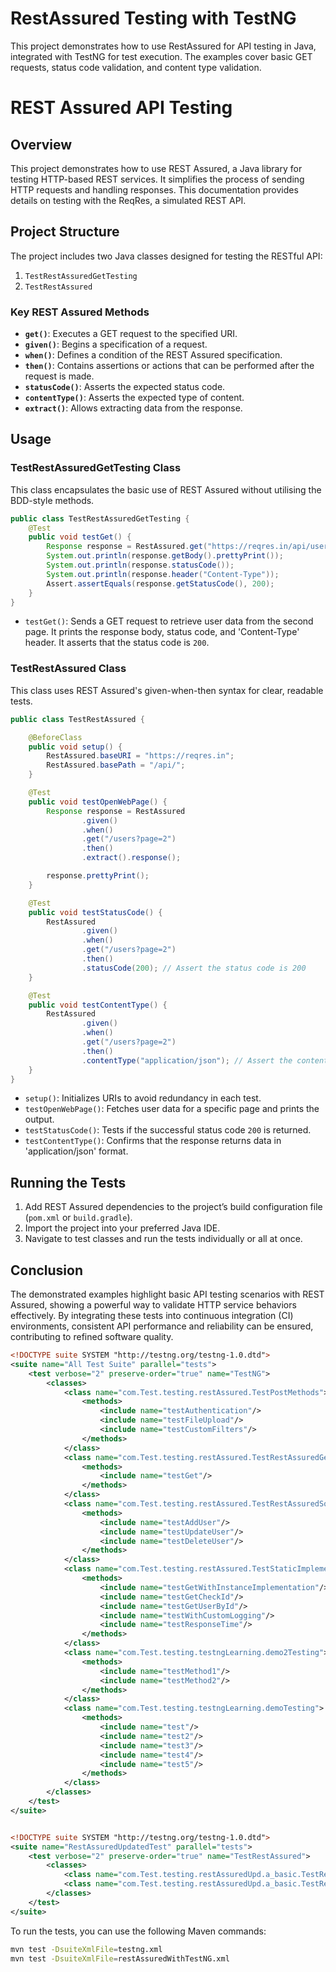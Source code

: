 # RestAssured Testing with TestNG

This project demonstrates how to use RestAssured for API testing in Java, integrated with TestNG for test execution. The
examples cover basic GET requests, status code validation, and content type validation.

# REST Assured API Testing

## Overview

This project demonstrates how to use REST Assured, a Java library for testing HTTP-based REST services. It simplifies
the process of sending HTTP requests and handling responses. This documentation provides details on testing with the
ReqRes, a simulated REST API.

## Project Structure

The project includes two Java classes designed for testing the RESTful API:

1. `TestRestAssuredGetTesting`
2. `TestRestAssured`

### Key REST Assured Methods

- **`get()`**: Executes a GET request to the specified URI.
- **`given()`**: Begins a specification of a request.
- **`when()`**: Defines a condition of the REST Assured specification.
- **`then()`**: Contains assertions or actions that can be performed after the request is made.
- **`statusCode()`**: Asserts the expected status code.
- **`contentType()`**: Asserts the expected type of content.
- **`extract()`**: Allows extracting data from the response.

## Usage

### TestRestAssuredGetTesting Class

This class encapsulates the basic use of REST Assured without utilising the BDD-style methods.

```java
public class TestRestAssuredGetTesting {
    @Test
    public void testGet() {
        Response response = RestAssured.get("https://reqres.in/api/users?page=2");
        System.out.println(response.getBody().prettyPrint());
        System.out.println(response.statusCode());
        System.out.println(response.header("Content-Type"));
        Assert.assertEquals(response.getStatusCode(), 200);
    }
}
```

- `testGet()`: Sends a GET request to retrieve user data from the second page. It prints the response body, status code,
  and 'Content-Type' header. It asserts that the status code is `200`.

### TestRestAssured Class

This class uses REST Assured's given-when-then syntax for clear, readable tests.

```java
public class TestRestAssured {

    @BeforeClass
    public void setup() {
        RestAssured.baseURI = "https://reqres.in";
        RestAssured.basePath = "/api/";
    }

    @Test
    public void testOpenWebPage() {
        Response response = RestAssured
                .given()
                .when()
                .get("/users?page=2")
                .then()
                .extract().response();

        response.prettyPrint();
    }

    @Test
    public void testStatusCode() {
        RestAssured
                .given()
                .when()
                .get("/users?page=2")
                .then()
                .statusCode(200); // Assert the status code is 200
    }

    @Test
    public void testContentType() {
        RestAssured
                .given()
                .when()
                .get("/users?page=2")
                .then()
                .contentType("application/json"); // Assert the content type is application/json
    }
}
```

- `setup()`: Initializes URIs to avoid redundancy in each test.
- `testOpenWebPage()`: Fetches user data for a specific page and prints the output.
- `testStatusCode()`: Tests if the successful status code `200` is returned.
- `testContentType()`: Confirms that the response returns data in 'application/json' format.

## Running the Tests

1. Add REST Assured dependencies to the project’s build configuration file (`pom.xml` or `build.gradle`).
2. Import the project into your preferred Java IDE.
3. Navigate to test classes and run the tests individually or all at once.

## Conclusion

The demonstrated examples highlight basic API testing scenarios with REST Assured, showing a powerful way to validate
HTTP service behaviors effectively. By integrating these tests into continuous integration (CI) environments, consistent
API performance and reliability can be ensured, contributing to refined software quality.

```xml
<!DOCTYPE suite SYSTEM "http://testng.org/testng-1.0.dtd">
<suite name="All Test Suite" parallel="tests">
    <test verbose="2" preserve-order="true" name="TestNG">
        <classes>
            <class name="com.Test.testing.restAssured.TestPostMethods">
                <methods>
                    <include name="testAuthentication"/>
                    <include name="testFileUpload"/>
                    <include name="testCustomFilters"/>
                </methods>
            </class>
            <class name="com.Test.testing.restAssured.TestRestAssuredGetTesting">
                <methods>
                    <include name="testGet"/>
                </methods>
            </class>
            <class name="com.Test.testing.restAssured.TestRestAssuredSomeMoreFeatures">
                <methods>
                    <include name="testAddUser"/>
                    <include name="testUpdateUser"/>
                    <include name="testDeleteUser"/>
                </methods>
            </class>
            <class name="com.Test.testing.restAssured.TestStaticImplementation">
                <methods>
                    <include name="testGetWithInstanceImplementation"/>
                    <include name="testGetCheckId"/>
                    <include name="testGetUserById"/>
                    <include name="testWithCustomLogging"/>
                    <include name="testResponseTime"/>
                </methods>
            </class>
            <class name="com.Test.testing.testngLearning.demo2Testing">
                <methods>
                    <include name="testMethod1"/>
                    <include name="testMethod2"/>
                </methods>
            </class>
            <class name="com.Test.testing.testngLearning.demoTesting">
                <methods>
                    <include name="test"/>
                    <include name="test2"/>
                    <include name="test3"/>
                    <include name="test4"/>
                    <include name="test5"/>
                </methods>
            </class>
        </classes>
    </test>
</suite>
```

```xml

<!DOCTYPE suite SYSTEM "http://testng.org/testng-1.0.dtd">
<suite name="RestAssuredUpdatedTest" parallel="tests">
    <test verbose="2" preserve-order="true" name="TestRestAssured">
        <classes>
            <class name="com.Test.testing.restAssuredUpd.a_basic.TestRestAssured"/>
            <class name="com.Test.testing.restAssuredUpd.a_basic.TestRestAssuredStaticImpl"/>
        </classes>
    </test>
</suite>
```

To run the tests, you can use the following Maven commands:

```sh
mvn test -DsuiteXmlFile=testng.xml
mvn test -DsuiteXmlFile=restAssuredWithTestNG.xml
```